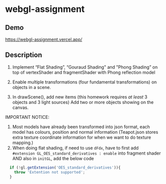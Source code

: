 # webgl-assignment

## Demo
https://webgl-assignment.vercel.app/

## Description
1. Implement “Flat Shading”, “Gouraud Shading" and "Phong Shading” on top of vertexShader and fragmentShader with Phong reflection model

2. Enable multiple transformations (four fundamental transformations) on objects in a scene.

2. In drawScene(), add new items (this homework requires _at least_ 3 objects and 3 light sources) Add two or more objects showing on the canvas.

IMPORTANT NOTICE:
1. Most models have already been transformed into json format, each model has colours, position and normal information (Teapot.json stores extra texture coordinate information for when we want to do texture mapping.)
2. When doing flat shading, if need to use `dFdx`, have to first add `#extension GL_OES_standard_derivatives : enable` into fragment shader AND also in `initGL`, add the below code

```js
  if (!gl.getExtension('OES_standard_derivatives')){
    throw 'Extention not supported';
  }
```